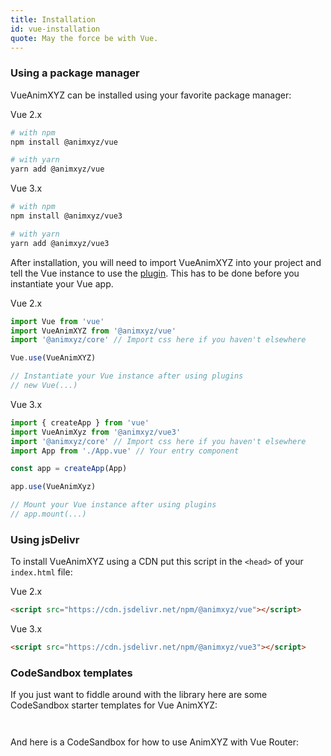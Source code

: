 ```yaml
---
title: Installation
id: vue-installation
quote: May the force be with Vue.
---
```


### Using a package manager

VueAnimXYZ can be installed using your favorite package manager:

<div class="code-label">Vue 2.x</div>

```bash
# with npm
npm install @animxyz/vue

# with yarn
yarn add @animxyz/vue
```

<div class="code-label">Vue 3.x</div>

```bash
# with npm
npm install @animxyz/vue3

# with yarn
yarn add @animxyz/vue3
```

After installation, you will need to import VueAnimXYZ into your project and tell the Vue instance to use the [plugin](https://vuejs.org/v2/guide/plugins.html). This has to be done before you instantiate your Vue app.

<div class="code-label">Vue 2.x</div>

```js
import Vue from 'vue'
import VueAnimXYZ from '@animxyz/vue'
import '@animxyz/core' // Import css here if you haven't elsewhere

Vue.use(VueAnimXYZ)

// Instantiate your Vue instance after using plugins
// new Vue(...)
```

<div class="code-label">Vue 3.x</div>

```js
import { createApp } from 'vue'
import VueAnimXyz from '@animxyz/vue3'
import '@animxyz/core' // Import css here if you haven't elsewhere
import App from './App.vue' // Your entry component

const app = createApp(App)

app.use(VueAnimXyz)

// Mount your Vue instance after using plugins
// app.mount(...)
```

### Using jsDelivr

To install VueAnimXYZ using a CDN put this script in the `<head>` of your `index.html` file:

<div class="code-label">Vue 2.x</div>

```html
<script src="https://cdn.jsdelivr.net/npm/@animxyz/vue"></script>
```

<div class="code-label">Vue 3.x</div>

```html
<script src="https://cdn.jsdelivr.net/npm/@animxyz/vue3"></script>
```

### CodeSandbox templates

If you just want to fiddle around with the library here are some CodeSandbox starter templates for Vue AnimXYZ:

```js codesandbox=animxyz-vue-2?overrideEntry=false&buttonTitle=AnimXYZ%20Vue%202.x%20Template
```

```js codesandbox=animxyz-vue-3?overrideEntry=false&buttonTitle=AnimXYZ%20Vue%203.x%20Template
```


And here is a CodeSandbox for how to use AnimXYZ with Vue Router:

```js codesandbox=animxyz-vue-2-router?overrideEntry=false&buttonTitle=AnimXYZ%20Vue%202%20Router%20Template
```

```js codesandbox=animxyz-vue-3-router?overrideEntry=false&buttonTitle=AnimXYZ%20Vue%203%20Router%20Template
```